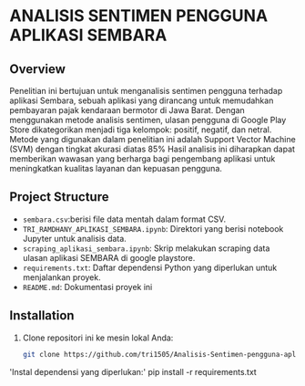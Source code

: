 # ANALISIS SENTIMEN PENGGUNA APLIKASI SEMBARA 
## Overview
Penelitian ini bertujuan untuk menganalisis sentimen pengguna terhadap aplikasi Sembara, sebuah aplikasi yang dirancang untuk memudahkan pembayaran pajak kendaraan bermotor di Jawa Barat. Dengan menggunakan metode analisis sentimen, ulasan pengguna di Google Play Store dikategorikan menjadi tiga kelompok: positif, negatif, dan netral.  Metode yang digunakan dalam penelitian ini adalah  Support Vector Machine (SVM) dengan tingkat akurasi diatas 85% Hasil analisis ini diharapkan dapat memberikan wawasan yang berharga bagi pengembang aplikasi untuk meningkatkan kualitas layanan dan kepuasan pengguna.
## Project Structure
- `sembara.csv`:berisi file data mentah dalam format CSV.
- `TRI_RAMDHANY_APLIKASI_SEMBARA.ipynb`: Direktori yang berisi notebook Jupyter untuk analisis data.
- `scraping_aplikasi_sembara.ipynb`: Skrip melakukan scraping data ulasan aplikasi SEMBARA di google playstore.
- `requirements.txt`: Daftar dependensi Python yang diperlukan untuk menjalankan proyek.
- `README.md`: Dokumentasi proyek ini
## Installation
1. Clone repositori ini ke mesin lokal Anda:
   ```bash
   git clone https://github.com/tri1505/Analisis-Sentimen-pengguna-aplikasi-sembara.git
   
'Instal dependensi yang diperlukan:'
pip install -r requirements.txt
